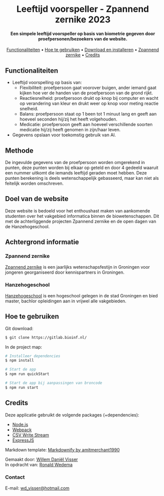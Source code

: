 
<h1 align="center">
  Leeftijd voorspeller - Zpannend zernike 2023
  <br>
</h1>

<h4 align="center">Een simpele leeftijd voorspeller op basis van biometrie gegeven door proefpersonen/bezoekers van de website.</h4>


<p align="center">
  <a href="#functionaliteiten">Functionaliteiten</a> •
  <a href="#hoe-te-gebruiken">Hoe te gebruiken</a> •
  <a href="#download">Download en installeren</a> •
  <a href="#achtergrond-informatie">Zpannend zernike</a> •
  <a href="#credits">Credits</a>
</p>


## Functionaliteiten

* Leeftijd voorspelling op basis van:
    - Flexibiliteit: proefpersoon gaat voorover buigen, ander iemand gaat kijken hoe ver de handen van de proefpersoon van de grond rijkt.
    - Reactiesnelheid: proefpersoon drukt op knop bij computer en wacht op verandering van kleur en drukt weer op knop voor meting reactie snelheid.
    - Balans: proefpersoon staat op 1 been tot 1 minuut lang en geeft aan hoeveel seconden hij/zij het heeft volgehouden.
    - Medicatie: proefpersoon geeft aan hoeveel verschillende soorten medicatie hij/zij heeft genomen in zijn/haar leven.
* Gegevens opslaan voor toekomstig gebruik van AI.


## Methode
De ingevulde gegevens van de proefpersoon worden omgerekend in punten, deze punten worden bij elkaar op geteld en door 4 gedeeld waaruit een nummer uitkomt die iemands leeftijd geraden moet hebben. Deze punten berekening is deels wetenschappelijk gebasseerd, maar kan niet als feitelijk worden omschreven. 

## Doel van de website
Deze website is bedoeld voor het enthoushast maken van aankomende studenten over het vakgebied informatica binnen de biowetenschappen. Dit met de achterliggende projecten Zpannend zernike en de open dagen van de Hanzehogeschool. 


## Achtergrond informatie

### Zpannend zernike
[Zpannend zernike](https://zpannendzernike.nl/) is een jaarlijks wetenschapsfestijn in Groningen voor jongeren georganiseerd door kennispartners in Groningen. 

### Hanzehogeschool
[Hanzehogeschool](https://hanze.nl/) is een hogeschool gelegen in de stad Groningen en bied master, bachlor opleidingen aan in vrijwel alle vakgebieden.

## Hoe te gebruiken

Git download:

```bash
$ git clone https://gitlab.bioinf.nl/
```

In de project map:

```bash
# Installeer dependencies
$ npm install

# Start de app
$ npm run quickStart

# Start de app bij aanpassingen van broncode
$ npm run start
```


## Credits

Deze applicatie gebruikt de volgende packages (+dependencies):

- [Node.js](https://nodejs.org/)
- [Webpack](https://webpack.js.org/)
- [CSV Write Stream](https://github.com/maxogden/csv-write-stream)
- [ExpressJS](https://expressjs.com/)

Markdown template: [Markdownify by amitmerchant1990](https://github.com/amitmerchant1990/electron-markdownify)

Gemaakt door: [Willem Daniël Visser](https://github.com/WDFisherman)<br>
In opdracht van: [Ronald Wedema](https://github.com/rwedema)

### Contact

E-mail: wd_visser@hotmail.com


